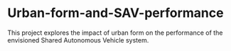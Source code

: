 # Urban-form-and-SAV-performance
This project explores the impact of urban form on the performance of the envisioned Shared Autonomous Vehicle system. 
